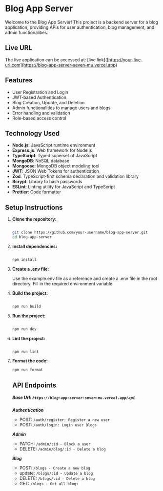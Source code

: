 # Blog App Server

Welcome to the Blog App Server! This project is a backend server for a blog application, providing APIs for user authentication, blog management, and admin functionalities.

## Live URL

The live application can be accessed at: [live link]([https://your-live-url.com](https://blog-app-server-seven-mu.vercel.app)

## Features

- User Registration and Login
- JWT-based Authentication
- Blog Creation, Update, and Deletion
- Admin functionalities to manage users and blogs
- Error handling and validation
- Role-based access control

## Technology Used

- **Node.js**: JavaScript runtime environment
- **Express.js**: Web framework for Node.js
- **TypeScript**: Typed superset of JavaScript
- **MongoDB**: NoSQL database
- **Mongoose**: MongoDB object modeling tool
- **JWT**: JSON Web Tokens for authentication
- **Zod**: TypeScript-first schema declaration and validation library
- **Bcrypt**: Library to hash passwords
- **ESLint**: Linting utility for JavaScript and TypeScript
- **Prettier**: Code formatter

## Setup Instructions

1. **Clone the repository:**

    ```sh
    
    git clone https://github.com/your-username/blog-app-server.git
    cd blog-app-server
    
    ```

2. **Install dependencies:**

    ```sh
    
    npm install
    
    ```

3. **Create a .env file:**

    Use the example.env file as a reference and create a .env file in the root directory. Fill in the required environment variable

4. **Build the project:**

    ```sh
    
    npm run build
    
    ```

5. **Run the project:**

    ```sh
    
    npm run dev
    
    ```

6. **Lint the project:**

    ```sh
    
    npm run lint
    
    ```

7. **Format the code:**

    ```sh
    npm run format
    ```

    

    ## API Endpoints

   ##### Base Url: ` https://blog-app-server-seven-mu.vercel.app/api `

     ***Authentication***
      - POST: `/auth/register: Register a new user`
      - POST: `/auth/login: Login user
    Blogs`

    ***Admin***
      - PATCH: `/admin/:id - Block a user`
      - DELETE: `/admin/blog/:id - Delete a blog`

   ***Blog***
      - POST: `/blogs - Create a new blog`
      - update: `/blogs/:id - Update a blog`
      - DELETE: `/blogs/:id - Delete a blog`
      - GET: `/blogs - Get all blogs`
